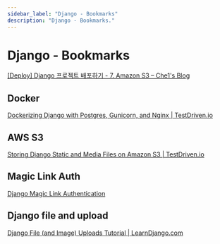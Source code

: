 ```yaml
---
sidebar_label: "Django - Bookmarks"
description: "Django - Bookmarks."
---
```


# Django - Bookmarks

[[Deploy] Django 프로젝트 배포하기 - 7. Amazon S3 – Che1's Blog](https://nachwon.github.io/django-deploy-7-s3/)

## Docker

[Dockerizing Django with Postgres, Gunicorn, and Nginx | TestDriven.io](https://testdriven.io/blog/dockerizing-django-with-postgres-gunicorn-and-nginx/)

## AWS S3

[Storing Django Static and Media Files on Amazon S3 | TestDriven.io](https://testdriven.io/blog/storing-django-static-and-media-files-on-amazon-s3/)

## Magic Link Auth

[Django Magic Link Authentication](https://amalshaji.com/blog/django-magic-link)

## Django file and upload

[Django File (and Image) Uploads Tutorial | LearnDjango.com](https://learndjango.com/tutorials/django-file-and-image-uploads-tutorial)
